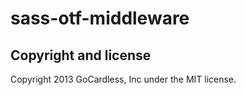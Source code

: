 # sass-otf-middleware

## Copyright and license

Copyright 2013 GoCardless, Inc under the MIT license.
